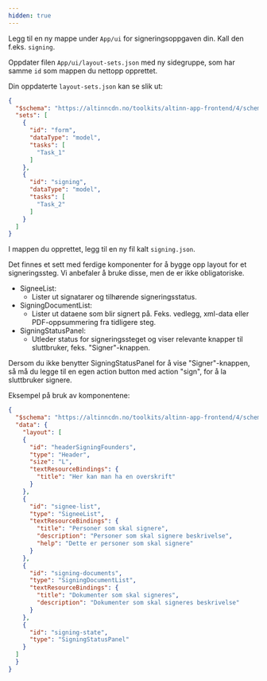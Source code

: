 ```yaml
---
hidden: true
---
```


Legg til en ny mappe under `App/ui` for signeringsoppgaven din. Kall den f.eks. `signing`.

Oppdater filen `App/ui/layout-sets.json` med ny sidegruppe, som har samme `id` som mappen du nettopp opprettet.

Din oppdaterte `layout-sets.json` kan se slik ut:

  ```json
  {
    "$schema": "https://altinncdn.no/toolkits/altinn-app-frontend/4/schemas/json/layout/layout-sets.schema.v1.json",
    "sets": [
      {
        "id": "form",
        "dataType": "model",
        "tasks": [
          "Task_1"
        ]
      },
      {
        "id": "signing",
        "dataType": "model",
        "tasks": [
          "Task_2"
        ]
      }
    ]
  }
  ``` 

I mappen du opprettet, legg til en ny fil kalt `signing.json`.

Det finnes et sett med ferdige komponenter for å bygge opp layout for et signeringssteg. Vi anbefaler å bruke disse, men de er ikke obligatoriske.

- SigneeList:
  - Lister ut signatarer og tilhørende signeringsstatus.
- SigningDocumentList:
  - Lister ut dataene som blir signert på. Feks. vedlegg, xml-data eller PDF-oppsummering fra tidligere steg.
- SigningStatusPanel: 
  - Utleder status for signeringssteget og viser relevante knapper til sluttbruker, feks. "Signer"-knappen.

Dersom du ikke benytter SigningStatusPanel for å vise "Signer"-knappen, så må du legge til en egen action button med action "sign", for å la sluttbruker signere.

Eksempel på bruk av komponentene:

  ```json
  {
    "$schema": "https://altinncdn.no/toolkits/altinn-app-frontend/4/schemas/json/layout/layout.schema.v1.json",
    "data": {
      "layout": [
      {
        "id": "headerSigningFounders",
        "type": "Header",
        "size": "L",
        "textResourceBindings": {
          "title": "Her kan man ha en overskrift"
        }
      },
      {
        "id": "signee-list",
        "type": "SigneeList",
        "textResourceBindings": {
          "title": "Personer som skal signere",
          "description": "Personer som skal signere beskrivelse",
          "help": "Dette er personer som skal signere"
        }
      },
      {
        "id": "signing-documents",
        "type": "SigningDocumentList",
        "textResourceBindings": {
          "title": "Dokumenter som skal signeres",
          "description": "Dokumenter som skal signeres beskrivelse"
        }
      },
      {
        "id": "signing-state",
        "type": "SigningStatusPanel"
      }
    ]
    }
  }
  ```

<!-- screenshot -->
<img>